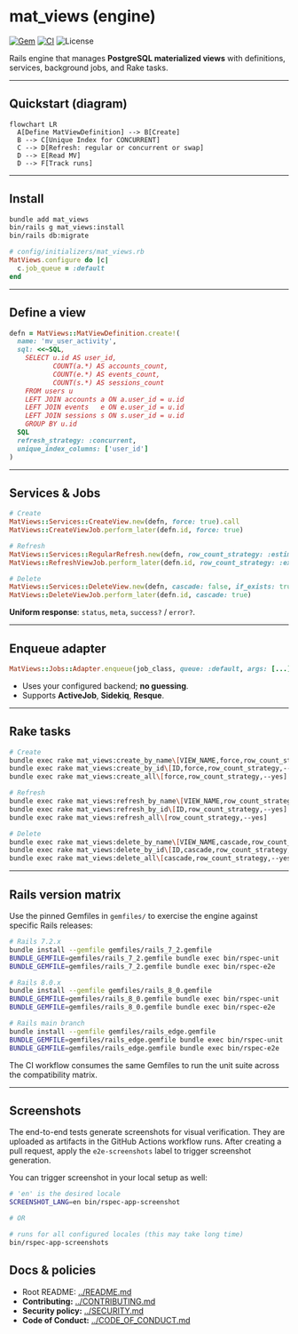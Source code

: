 # mat_views (engine)

[![Gem](https://img.shields.io/gem/v/mat_views.svg?style=flat-square)](https://rubygems.org/gems/mat_views)
[![CI](https://github.com/Code-Vedas/rails_materialized_views/actions/workflows/ci.yml/badge.svg)](https://github.com/Code-Vedas/rails_materialized_views/actions/workflows/ci.yml)
![License](https://img.shields.io/badge/license-MIT-blue.svg?style=flat-square)

Rails engine that manages **PostgreSQL materialized views** with definitions, services, background jobs, and Rake tasks.

---

## Quickstart (diagram)

```mermaid
flowchart LR
  A[Define MatViewDefinition] --> B[Create]
  B --> C[Unique Index for CONCURRENT]
  C --> D[Refresh: regular or concurrent or swap]
  D --> E[Read MV]
  D --> F[Track runs]
```

---

## Install

```bash
bundle add mat_views
bin/rails g mat_views:install
bin/rails db:migrate
```

```ruby
# config/initializers/mat_views.rb
MatViews.configure do |c|
  c.job_queue = :default
end
```

---

## Define a view

```ruby
defn = MatViews::MatViewDefinition.create!(
  name: 'mv_user_activity',
  sql: <<~SQL,
    SELECT u.id AS user_id,
           COUNT(a.*) AS accounts_count,
           COUNT(e.*) AS events_count,
           COUNT(s.*) AS sessions_count
    FROM users u
    LEFT JOIN accounts a ON a.user_id = u.id
    LEFT JOIN events   e ON e.user_id = u.id
    LEFT JOIN sessions s ON s.user_id = u.id
    GROUP BY u.id
  SQL
  refresh_strategy: :concurrent,
  unique_index_columns: ['user_id']
)
```

---

## Services & Jobs

```ruby
# Create
MatViews::Services::CreateView.new(defn, force: true).call
MatViews::CreateViewJob.perform_later(defn.id, force: true)

# Refresh
MatViews::Services::RegularRefresh.new(defn, row_count_strategy: :estimated).call
MatViews::RefreshViewJob.perform_later(defn.id, row_count_strategy: :exact)

# Delete
MatViews::Services::DeleteView.new(defn, cascade: false, if_exists: true).call
MatViews::DeleteViewJob.perform_later(defn.id, cascade: true)
```

**Uniform response**: `status`, `meta`, `success?` / `error?`.

---

## Enqueue adapter

```ruby
MatViews::Jobs::Adapter.enqueue(job_class, queue: :default, args: [...])
```

- Uses your configured backend; **no guessing**.
- Supports **ActiveJob**, **Sidekiq**, **Resque**.

---

## Rake tasks

```bash
# Create
bundle exec rake mat_views:create_by_name\[VIEW_NAME,force,row_count_strategy,--yes]
bundle exec rake mat_views:create_by_id\[ID,force,row_count_strategy,--yes]
bundle exec rake mat_views:create_all\[force,row_count_strategy,--yes]

# Refresh
bundle exec rake mat_views:refresh_by_name\[VIEW_NAME,row_count_strategy,--yes]
bundle exec rake mat_views:refresh_by_id\[ID,row_count_strategy,--yes]
bundle exec rake mat_views:refresh_all\[row_count_strategy,--yes]

# Delete
bundle exec rake mat_views:delete_by_name\[VIEW_NAME,cascade,row_count_strategy,--yes]
bundle exec rake mat_views:delete_by_id\[ID,cascade,row_count_strategy,--yes]
bundle exec rake mat_views:delete_all\[cascade,row_count_strategy,--yes]
```

---

## Rails version matrix

Use the pinned Gemfiles in `gemfiles/` to exercise the engine against specific Rails releases:

```bash
# Rails 7.2.x
bundle install --gemfile gemfiles/rails_7_2.gemfile
BUNDLE_GEMFILE=gemfiles/rails_7_2.gemfile bundle exec bin/rspec-unit
BUNDLE_GEMFILE=gemfiles/rails_7_2.gemfile bundle exec bin/rspec-e2e

# Rails 8.0.x
bundle install --gemfile gemfiles/rails_8_0.gemfile
BUNDLE_GEMFILE=gemfiles/rails_8_0.gemfile bundle exec bin/rspec-unit
BUNDLE_GEMFILE=gemfiles/rails_8_0.gemfile bundle exec bin/rspec-e2e

# Rails main branch
bundle install --gemfile gemfiles/rails_edge.gemfile
BUNDLE_GEMFILE=gemfiles/rails_edge.gemfile bundle exec bin/rspec-unit
BUNDLE_GEMFILE=gemfiles/rails_edge.gemfile bundle exec bin/rspec-e2e
```

The CI workflow consumes the same Gemfiles to run the unit suite across the compatibility matrix.

---

## Screenshots

The end-to-end tests generate screenshots for visual verification. They are uploaded as artifacts in the GitHub Actions workflow runs.
After creating a pull request, apply the `e2e-screenshots` label to trigger screenshot generation.

You can trigger screenshot in your local setup as well:

```bash
# 'en' is the desired locale
SCREENSHOT_LANG=en bin/rspec-app-screenshot

# OR

# runs for all configured locales (this may take long time)
bin/rspec-app-screenshots
```

## Docs & policies

- Root README: [../README.md](../README.md)
- **Contributing:** [../CONTRIBUTING.md](../CONTRIBUTING.md)
- **Security policy:** [../SECURITY.md](../SECURITY.md)
- **Code of Conduct:** [../CODE_OF_CONDUCT.md](../CODE_OF_CONDUCT.md)
